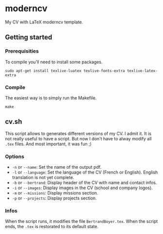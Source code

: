 # moderncv

My CV with LaTeX moderncv template.


## Getting started

### Prerequisities
To compile you'll need to install some packages.

```
sudo apt-get install texlive-luatex texlive-fonts-extra texlive-latex-extra
```

### Compile
The easiest way is to simply run the Makefile.

```
make
```

## cv.sh

This script allows to generates different versions of my CV.
I admit it. It is not really useful to have a script.
But now I don't have to alway modify all `.tex` files.
And most important, it was fun ;)

### Options

* `-n` or `--name`: Set the name of the output pdf.
* `-l` or `--language`: Set the language of the CV (French or English). English translation is not yet complete.
* `-b` or `--bertrand`: Display header of the CV with name and contact infos.
* `-i` or `--images`: Display images in the CV (school and company logos).
* `-m` or `--missions`: Display missions section.
* `-p` or `--projects`: Display projects section.

### Infos

When the script runs, it modifies the file `BertrandBoyer.tex`. When the script ends, the `.tex` is restorated to its default state.